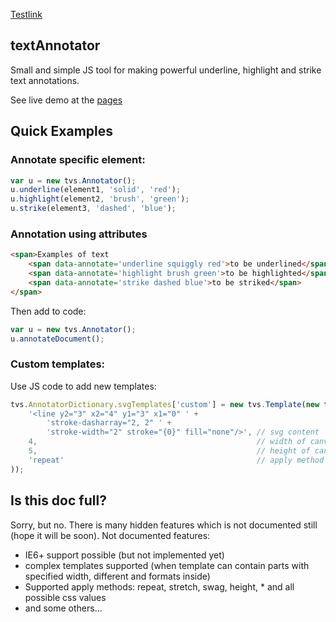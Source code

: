 [Testlink](cs-essay-design.html)
## textAnnotator

Small and simple JS tool for making powerful underline, highlight and strike text annotations.

See live demo at the [pages](http://neisbut.github.io/textAnnotator/)

## Quick Examples

### Annotate specific element:
```javascript
var u = new tvs.Annotator();
u.underline(element1, 'solid', 'red');
u.highlight(element2, 'brush', 'green');
u.strike(element3, 'dashed', 'blue');
```


### Annotation using attributes

```html
<span>Examples of text
    <span data-annotate='underline squiggly red'>to be underlined</span>,
    <span data-annotate='highlight brush green'>to be highlighted</span>,
    <span data-annotate='strike dashed blue'>to be striked</span>
</span>
```

Then add to code:
```javascript
var u = new tvs.Annotator();
u.annotateDocument();
```

### Custom templates:
Use JS code to add new templates:
```javascript
tvs.AnnotatorDictionary.svgTemplates['custom'] = new tvs.Template(new tvs.SvgTemplatePart(
    '<line y2="3" x2="4" y1="3" x1="0" ' +
        'stroke-dasharray="2, 2" ' +
        'stroke-width="2" stroke="{0}" fill="none"/>', // svg content
    4,                                                 // width of canvas
    5,                                                 // height of canvas
    'repeat'                                           // apply method
));
```

## Is this doc full?

Sorry, but no. There is many hidden features which is not documented still (hope it will be soon). Not documented features:
* IE6+ support possible (but not implemented yet)
* complex templates supported (when template can contain parts with specified width, different and formats inside)
* Supported apply methods: repeat, stretch, swag, height, * and all possible css values
* and some others...
